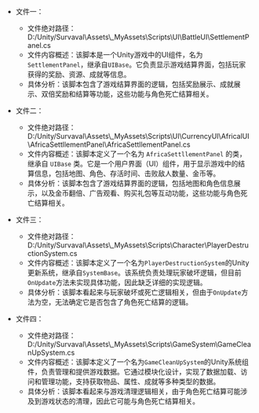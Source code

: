 * 文件一：
    * 文件绝对路径：D:/Unity/Survaval\\Assets\\_MyAssets\\Scripts\\UI\\BattleUI\\SettlementPanel.cs
    * 文件内容概述：该脚本是一个Unity游戏中的UI组件，名为`SettlementPanel`，继承自`UIBase`。它负责显示游戏结算界面，包括玩家获得的奖励、资源、成就等信息。
    * 具体分析：该脚本包含了游戏结算界面的逻辑，包括奖励展示、成就展示、双倍奖励和结算等功能，这些功能与角色死亡结算相关。

* 文件二：
    * 文件绝对路径：D:/Unity/Survaval\\Assets\\_MyAssets\\Scripts\\UI\\CurrencyUI\\AfricalUI\\AfricaSettllementPanel\\AfricaSettllementPanel.cs
    * 文件内容概述：该脚本定义了一个名为 `AfricaSettllementPanel` 的类，继承自 `UIBase` 类。它是一个用户界面（UI）组件，用于显示游戏中的结算信息，包括地图、角色、存活时间、击败敌人数量、金币等。
    * 具体分析：该脚本包含了游戏结算界面的逻辑，包括地图和角色信息展示，以及金币翻倍、广告观看、购买礼包等互动功能，这些功能与角色死亡结算相关。

* 文件三：
    * 文件绝对路径：D:/Unity/Survaval\\Assets\\_MyAssets\\Scripts\\Character\\PlayerDestructionSystem.cs
    * 文件内容概述：该脚本定义了一个名为`PlayerDestructionSystem`的Unity更新系统，继承自`SystemBase`。该系统负责处理玩家破坏逻辑，但目前`OnUpdate`方法未实现具体功能，因此缺乏详细的实现逻辑。
    * 具体分析：该脚本看起来与玩家破坏或死亡逻辑相关，但由于`OnUpdate`方法为空，无法确定它是否包含了角色死亡结算的逻辑。

* 文件四：
    * 文件绝对路径：D:/Unity/Survaval\\Assets\\_MyAssets\\Scripts\\GameSystem\\GameCleanUpSystem.cs
    * 文件内容概述：该脚本定义了一个名为`GameCleanUpSystem`的Unity系统组件，负责管理和提供游戏数据。它通过模块化设计，实现了数据加载、访问和管理功能，支持获取物品、属性、成就等多种类型的数据。
    * 具体分析：该脚本看起来与游戏清理逻辑相关，由于角色死亡结算可能涉及到游戏状态的清理，因此它可能与角色死亡结算相关。